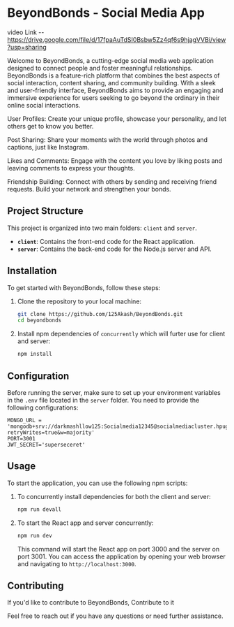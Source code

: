 
# BeyondBonds - Social Media App 
video Link --https://drive.google.com/file/d/17fpaAuTdSI0Bsbw5Zz4qf6s9hjagVVBi/view?usp=sharing

 Welcome to BeyondBonds, a cutting-edge social media web application designed to connect people and foster meaningful relationships. BeyondBonds is a feature-rich platform that combines the best aspects of social interaction, content sharing, and community building. With a sleek and user-friendly interface, BeyondBonds aims to provide an engaging and immersive experience for users seeking to go beyond the ordinary in their online social interactions.

 User Profiles: Create your unique profile, showcase your personality, and let others get to know you better.

 Post Sharing: Share your moments with the world through photos and captions, just like Instagram.

 Likes and Comments: Engage with the content you love by liking posts and leaving comments to express your thoughts.

 Friendship Building: Connect with others by sending and receiving friend requests. Build your network and strengthen your bonds.

## Project Structure

This project is organized into two main folders: `client` and `server`.

- **`client`**: Contains the front-end code for the React application.
- **`server`**: Contains the back-end code for the Node.js server and API.


## Installation

To get started with BeyondBonds, follow these steps:

1. Clone the repository to your local machine:

   ```bash
   git clone https://github.com/125Akash/BeyondBonds.git
   cd beyondbonds
   ```

2. Install npm dependencies of `concurrently` which will furter use for client and server:

   ```bash
   npm install
   ```

## Configuration

Before running the server, make sure to set up your environment variables in the `.env` file located in the `server` folder. You need to provide the following configurations:

```env
MONGO_URL = 'mongodb+srv://darkmashllow125:Socialmedia12345@socialmediacluster.hpugkwd.mongodb.net/?retryWrites=true&w=majority'
PORT=3001
JWT_SECRET='superseceret'

```

## Usage

To start the application, you can use the following npm scripts:

1. To concurrently install dependencies for both the client and server:

   ```bash
   npm run devall
   ```

2. To start the React app and server concurrently:

   ```bash
   npm run dev
   ```

   This command will start the React app on port 3000 and the server on port 3001. You can access the application by opening your web browser and navigating to `http://localhost:3000`.

## Contributing

If you'd like to contribute to BeyondBonds, Contribute to it



Feel free to reach out if you have any questions or need further assistance.
